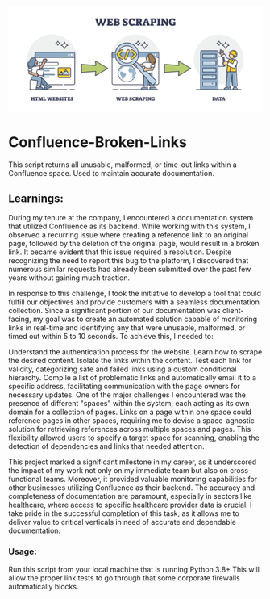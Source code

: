 ![Web Scraping Image](web_scraping.jpeg)
# Confluence-Broken-Links
This script returns all unusable, malformed, or time-out links within a Confluence space. Used to maintain accurate documentation.

## Learnings:
During my tenure at the company, I encountered a documentation system that utilized Confluence as its backend. While working with this system, I observed a recurring issue where creating a reference link to an original page, followed by the deletion of the original page, would result in a broken link. It became evident that this issue required a resolution. Despite recognizing the need to report this bug to the platform, I discovered that numerous similar requests had already been submitted over the past few years without gaining much traction.

In response to this challenge, I took the initiative to develop a tool that could fulfill our objectives and provide customers with a seamless documentation collection. Since a significant portion of our documentation was client-facing, my goal was to create an automated solution capable of monitoring links in real-time and identifying any that were unusable, malformed, or timed out within 5 to 10 seconds. To achieve this, I needed to:

Understand the authentication process for the website.
Learn how to scrape the desired content.
Isolate the links within the content.
Test each link for validity, categorizing safe and failed links using a custom conditional hierarchy.
Compile a list of problematic links and automatically email it to a specific address, facilitating communication with the page owners for necessary updates.
One of the major challenges I encountered was the presence of different "spaces" within the system, each acting as its own domain for a collection of pages. Links on a page within one space could reference pages in other spaces, requiring me to devise a space-agnostic solution for retrieving references across multiple spaces and pages. This flexibility allowed users to specify a target space for scanning, enabling the detection of dependencies and links that needed attention.

This project marked a significant milestone in my career, as it underscored the impact of my work not only on my immediate team but also on cross-functional teams. Moreover, it provided valuable monitoring capabilities for other businesses utilizing Confluence as their backend. The accuracy and completeness of documentation are paramount, especially in sectors like healthcare, where access to specific healthcare provider data is crucial. I take pride in the successful completion of this task, as it allows me to deliver value to critical verticals in need of accurate and dependable documentation.

### Usage:
Run this script from your local machine that is running Python 3.8+
This will allow the proper link tests to go through that some corporate firewalls automatically blocks.
